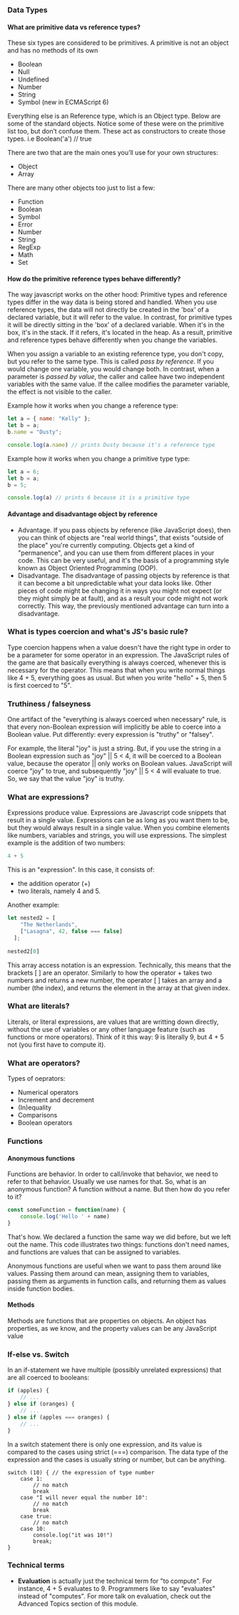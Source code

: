 ### Data Types
#### What are primitive data vs reference types?
These six types are considered to be primitives. A primitive is not an object and has no methods of its own
- Boolean
- Null
- Undefined
- Number
- String
- Symbol (new in ECMAScript 6)

Everything else is an Reference type, which is an Object type. Below are some of the standard objects. Notice some of these were on the primitive list too, but don’t confuse them. These act as constructors to create those types. i.e Boolean('a') // true

There are two that are the main ones you’ll use for your own structures:
- Object
- Array

There are many other objects too just to list a few:
- Function
- Boolean
- Symbol
- Error
- Number
- String
- RegExp
- Math
- Set

#### How do the primitive reference types behave differently?
The way javascript works on the other hood: Primitive types and reference types differ in the way data is being stored and handled. When you use reference types, the data will not directly be created in the 'box' of a declared variable, but it will refer to the value. In contrast, for primitive types it will be directly sitting in the 'box' of a declared variable.
When it's in the box, it's in the stack. If it refers, it's located in the heap. As a result, primitive and reference types behave differently when you change the variables.

When you assign a variable to an existing reference type, you don't copy, but you refer to the same type. This is called *pass by reference*. If you would change one variable, you would change both. In contrast, when a parameter is *passed by value*, the caller and callee have two independent variables with the same value. If the callee modifies the parameter variable, the effect is not visible to the caller.

Example how it works when you change a reference type:
```js
let a = { name: "Kelly" };
let b = a;
b.name = "Dusty";

console.log(a.name) // prints Dusty because it's a reference type
```

Example how it works when you change a primitive type type:
```js
let a = 6;
let b = a;
b = 5;

console.log(a) // prints 6 because it is a primitive type
```
#### Advantage and disadvantage object by reference 
- Advantage. If you pass objects by reference (like JavaScript does), then you can think of objects are "real world things", that exists "outside of the place" you're currently computing. Objects get a kind of "permanence", and you can use them from different places in your code. This can be very useful, and it's the basis of a programming style known as Object Oriented Programming (OOP).
- Disadvantage. The disadvantage of passing objects by reference is that it can become a bit unpredictable what your data looks like. Other pieces of code might be changing it in ways you might not expect (or they might simply be at fault), and as a result your code might not work correctly. This way, the previously mentioned advantage can turn into a disadvantage.

### What is types coercion and what's JS's basic rule? 
Type coercion happens when a value doesn't have the right type in order to be a parameter for some operator in an expression. The JavaScript rules of the game are that basically everything is always coerced, whenever this is necessary for the operator. This means that when you write normal things like 4 + 5, everything goes as usual. But when you write "hello" + 5, then 5 is first coerced to "5".

### Truthiness / falseyness
One artifact of the "everything is always coerced when necessary" rule, is that every non-Boolean expression will implicitly be able to coerce into a Boolean value. Put differently: every expression is "truthy" or "falsey".

For example, the literal "joy" is just a string. But, if you use the string in a Boolean expression such as "joy" || 5 < 4, it will be coerced to a Boolean value, because the operator || only works on Boolean values. JavaScript will coerce "joy" to true, and subsequently "joy" || 5 < 4 will evaluate to true. So, we say that the value "joy" is truthy.

### What are expressions?
Expressions produce value. Expressions are Javascript code snippets that result in a single value. Expressions can be as long as you want them to be, but they would always result in a single value. When you combine elements like numbers, variables and strings, you will use expressions. The simplest example is the addition of two numbers:
```js
4 + 5
```

This is an "expression". In this case, it consists of:
- the addition operator (+)
- two literals, namely 4 and 5.

Another example: 
```js
let nested2 = [
    "The Netherlands",
    ["Lasagna", 42, false === false]
  ];
  
nested2[0]
```
This array access notation is an expression. Technically, this means that the brackets [ ] are an operator. Similarly to how the operator + takes two numbers and returns a new number, the operator [ ] takes an array and a number (the index), and returns the element in the array at that given index.

### What are literals?
Literals, or literal expressions, are values that are writting down directly, without the use of variables or any other language feature (such as functions or more operators). Think of it this way: 9 is literally 9, but 4 + 5 not (you first have to compute it).

### What are operators?
Types of oeprators:
- Numerical operators
- Increment and decrement
- (In)equality
- Comparisons
- Boolean operators

### Functions
#### Anonymous functions
Functions are behavior. In order to call/invoke that behavior, we need to refer to that behavior. Usually we use names for that. So, what is an anonymous function? A function without a name. But then how do you refer to it?
```js
const someFunction = function(name) {
    console.log('Hello ' + name)
}
```

That's how. We declared a function the same way we did before, but we left out the name. This code illustrates two things: functions don't need names, and functions are values that can be assigned to variables.

Anonymous functions are useful when we want to pass them around like values. Passing them around can mean, assigning them to variables, passing them as arguments in function calls, and returning them as values inside function bodies.

#### Methods
Methods are functions that are properties on objects. An object has properties, as we know, and the property values can be any JavaScript value

### If-else vs. Switch
In an if-statement we have multiple (possibly unrelated expressions) that are all coerced to booleans:
```js
if (apples) {
    // ...
} else if (oranges) {
    // ...
} else if (apples === oranges) {
    // ...
}
```
In a switch statement there is only one expression, and its value is compared to the cases using strict (===) comparison. The data type of the expression and the cases is usually string or number, but can be anything.
```
switch (10) { // the expression of type number
    case 1: 
        // no match
        break
    case "I will never equal the number 10":
        // no match
        break
    case true:
        // no match
    case 10:
        console.log("it was 10!")
        break;
}
```
### Technical terms
- **Evaluation** is actually just the technical term for "to compute". For instance, 4 + 5 evaluates to 9. Programmers like to say "evaluates" instead of "computes". For more talk on evaluation, check out the Advanced Topics section of this module.
